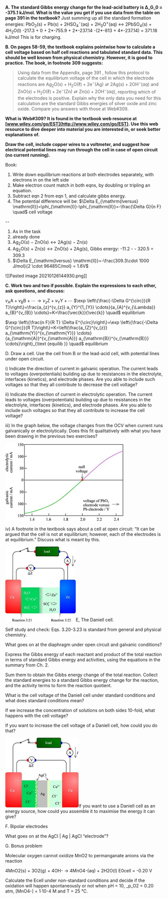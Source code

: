           

**A. The standard Gibbs energy change for the lead-acid battery is Δ_G_0 = -375.1 kJ/mol. What is the value you get if you use data from the table on page 391 in the textbook?**
Just summing up all the standard formation energies:
PbO$_2$(s) + Pb(s) + 2HSO$_4^-$(aq) + 2H$_3$O$^+$(aq) $\leftrightarrow$ 2PbSO$_4$(s) + 4H$_2$O(l)
-217.3 + 0 + 2*-755.9 + 2*-237.14 -(2*-813 + 4*-237.14) = 371.18 kJ/mol
This is for charging.

**B. On pages 58-59, the textbook explains pointwise how to calculate a cell voltage based on half cell reactions and tabulated standard data. This should be well known from physical chemistry. However, it is good to practice. The book, in footnote 309 suggests:**

> Using data from the Appendix, page 391 , follow this protocol to calculate the equilibrium voltage of the cell in which the electrode reactions are $\mathrm{Ag}_{2} \mathrm{O}(s)+\mathrm{H}_{2} \mathrm{O}(\ell)+2 \mathrm{e}^{-}(\mathrm{Ag}) \rightleftarrows 2 \mathrm{Ag}(\mathrm{s})+2 \mathrm{OH}^{-}(a q)$ and
> $\mathrm{ZnO}(s)+\mathrm{H}_{2} \mathrm{O}(\ell)+2 \mathrm{e}^{-}(\mathrm{Zn}) \rightleftarrows \mathrm{Zn}(s)+2 \mathrm{OH}^{-}(a q)$, reporting which of the electrodes is positive. Explain why the
only data you need for this calculation are the standard Gibbs energies of silver oxide and zinc oxide. Compare you answers with those at Web#309.

**What is Web#309? It is found in the textbook web resource at [www.wiley.com/go/EST](http://www.wiley.com/go/EST). Use this web resource to dive deeper into material you are interested in, or seek better explanations of.**

**Draw the cell, include copper wires to a voltmeter, and suggest how electrical potential lines may run through the cell in case of open circuit (no current running).**

Book: 
1. Write down equilibrium reactions at both electrodes separately, with electrons in on the left side
2. Make electron count match in both eqns, by doubling or tripling an equation.
3. Subtract eqn 2 from eqn 1, and calculate gibbs energy.
4. The potential difference will be:
	$\Delta E_{\mathrm{Iversus} \mathrm{II}}=\phi_{\mathrm{I}}-\phi_{\mathrm{II}}=-\frac{\Delta G}{n F} \quad$ cell voltage

--
1. As in the task
2. already done
3. $\mathrm{Ag}_{2} \mathrm{O}(s) - \mathrm{ZnO}(s) \leftrightarrow 2 \mathrm{Ag}(\mathrm{s}) - \mathrm{Zn}(s)$
4. $\mathrm{Ag}_{2} \mathrm{O}(s) + \mathrm{Zn}(s) \leftrightarrow  \mathrm{ZnO}(s) + 2 \mathrm{Ag}(\mathrm{s})$, Gibbs energy: -11.2 - - 320.5 = 309.3
5. $\Delta E_{\mathrm{Iversus} \mathrm{II}}=-\frac{309.3\cdot 1000 J/mol}{2 \cdot 96485C/mol} = 1.6V$

![[Pasted image 20210126144930.png]]


**C. Work two and two if possible. Explain the expressions to each other, ask questions, and discuss:**

$v_{\mathrm{A}} \mathrm{A}+v_{\mathrm{B}} \mathrm{B}+\cdots \rightarrow v_{z} \mathrm{Z}+v_{\mathrm{Y}} \mathrm{Y}+\cdots$
$\exp \left\{\frac{-\Delta G^{\circ}}{R T}\right\}=\frac{a_{z}^{v_{z}} a_{Y}^{1_{Y}} \cdots}{a_{A}^{v_{\Lambda}} a_{B}^{v_{B}} \cdots}=K=\frac{\vec{k}}{\vec{k}} \quad$ equilibrium

$\exp \left\{\frac{n F}{R T} \Delta E^{\circ}\right\}=\exp \left\{\frac{-\Delta G^{\circ}}{R T}\right\}=K=\left(\frac{a_{Z}^{v_{z}} a_{\mathrm{Y}}^{v_{\mathrm{Y}}} \cdots}{a_{\mathrm{A}}^{v_{\mathrm{A}}} a_{\mathrm{B}}^{v_{\mathrm{B}}} \cdots}\right)_{\text {equilib }} \quad$ equilibrium

D. Draw a cell. Use the cell from B or the lead-acid cell, with potential lines under open circuit.

i) Indicate the direction of current in galvanic operation. The current leads to voltages (overpotentials) building up due to resistances in the electrolyte, interfaces (kinetics), and electrode phases. Are you able to include such voltages so that they all contribute to decrease the cell voltage?

ii) Indicate the direction of current in electrolytic operation. The current leads to voltages (overpotentials) building up due to resistances in the electrolyte, interfaces (kinetics), and electrode phases. Are you able to include such voltages so that they all contribute to increase the cell voltage?

iii) In the graph below, the voltage changes from the OCV when current runs galvanically or electrolytically. Does this fit qualitatively with what you have been drawing in the previous two exercises?

![](clip_image009.jpg)

iv) A footnote in the textbook says about a cell at open circuit: “It can be argued that the cell is not at equilibrium; however, each of the electrodes is at equilibrium.” Discuss what is meant by this.

![](clip_image011.jpg)E, The Daniell cell.

Self study and check: Eqs. 3.20-3.23 is standard from general and physical chemistry.

What goes on at the diaphragm under open circuit and galvanic conditions?

Express the Gibbs energy of each reactant and product of the total reaction in terms of standard Gibbs energy and activities, using the equations in the summary from Ch. 2.

Sum them to obtain the Gibbs energy change of the total reaction. Collect the standard energies to a standard Gibbs energy change for the reaction, and the activity terms to form the reaction quotient.

What is the cell voltage of the Daniell cell under standard conditions and what does standard conditions mean?

If we increase the concentration of solutions on both sides 10-fold, what happens with the cell voltage?

If you want to increase the cell voltage of a Daniell cell, how could you do that?

![](clip_image013.jpg)If you want to use a Daniell cell as an energy source, how could you assemble it to maximise the energy it can give?

F. Bipolar electrodes

What goes on at the AgCl | Ag | AgCl “electrode”?

G. Bonus problem

Molecular oxygen cannot oxidize MnO2 to permanganate anions via the reaction

4MnO2(s) + 3O2(g) + 4OH\- → 4MnO4\-(aq) + 2H2O(l) E0cell = -0.20 V

Calculate the Ecell under non-standard conditions and decide if the oxidation will happen spontaneously or not when pH = 10, _p_O2 = 0.20 atm, \[MnO4\-\] = 1∙10\-4 M and T = 25 °C.